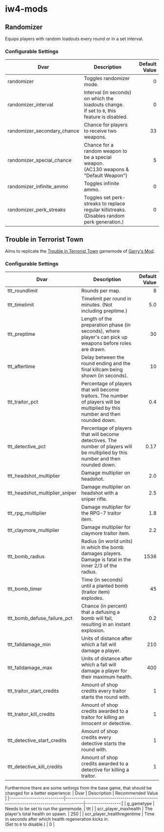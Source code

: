 # iw4-mods

## Randomizer
Equips players with random loadouts every round or in a set interval.

### Configurable Settings
| Dvar                        | Description                                                                                     | Default Value |
|-----------------------------|-------------------------------------------------------------------------------------------------|--------------:|
| randomizer                  | Toggles randomizer mode.                                                                        |             0 |
| randomizer_interval         | Interval (in seconds) on which the loadouts change.<br>If set to `0`, this feature is disabled. |             0 |
| randomizer_secondary_chance | Chance for players to receive two weapons.                                                      |            33 |
| randomizer_special_chance   | Chance for a random weapon to be a special weapon.<br>(AC130 weapons & "Default Weapon")        |             5 |
| randomizer_infinite_ammo    | Toggles infinite ammo.                                                                          |             0 |
| randomizer_perk_streaks     | Toggles set perk-streaks to replace regular killstreaks.<br>(Disables random perk generation.)  |             0 |

## Trouble in Terrorist Town
Aims to replicate the [Trouble in Terrorist Town](https://www.troubleinterroristtown.com/) gamemode of [Garry's Mod](https://store.steampowered.com/app/4000/Garrys_Mod/).

### Configurable Settings
| Dvar                           | Description                                                                                                                       | Default Value |
|--------------------------------|-----------------------------------------------------------------------------------------------------------------------------------|--------------:|
| ttt_roundlimit                 | Rounds per map.                                                                                                                   |             8 |
| ttt_timelimit                  | Timelimit per round in minutes. (Not including preptime.)                                                                         |           5.0 |
| ttt_preptime                   | Length of the preparation phase (in seconds), where player's can pick up weapons before roles are drawn.                          |            30 |
| ttt_aftertime                  | Delay between the round ending and the final killcam being shown (in seconds).                                                    |            10 |
| ttt_traitor_pct                | Percentage of players that will become traitors. The number of players will be multiplied by this number and then rounded down.   |           0.4 |
| ttt_detective_pct              | Percentage of players that will become detectives. The number of players will be multiplied by this number and then rounded down. |          0.17 |
| ttt_headshot_multiplier        | Damage multiplier on headshot.                                                                                                    |           2.0 |
| ttt_headshot_multiplier_sniper | Damage multiplier on headshot with a sniper rifle.                                                                                |           2.5 |
| ttt_rpg_multiplier             | Damage multiplier for the RPG-7 traitor item.                                                                                     |           1.8 |
| ttt_claymore_multiplier        | Damage multiplier for claymore traitor item.                                                                                      |           2.2 |
| ttt_bomb_radius                | Radius (in world units) in which the bomb damages players. Damage is fatal in the inner 2/3 of the radius.                        |          1536 |
| ttt_bomb_timer                 | Time (in seconds) until a planted bomb (traitor item) explodes.                                                                   |            45 |
| ttt_bomb_defuse_failure_pct    | Chance (in percent) that a defusing a bomb will fail, resulting in an instant explosion.                                          |           0.2 |
| ttt_falldamage_min             | Units of distance after which a fall will damage a player.                                                                        |           210 |
| ttt_falldamage_max             | Units of distance after which a fall will damage a player for their maximum health.                                               |           400 |
| ttt_traitor_start_credits      | Amount of shop credits every traitor starts the round with.                                                                       |             1 |
| ttt_traitor_kill_credits       | Amount of shop credits awarded to a traitor for killing an innocent or detective.                                                 |             1 |
| ttt_detective_start_credits    | Amount of shop credits every detective starts the round with.                                                                     |             1 |
| ttt_detective_kill_credits     | Amount of shop credits awarded to a detective for killing a traitor.                                                              |             1 |

Furthermore there are some settings from the base game, that should be changed for a better experience:
| Dvar                       | Description                                                                           | Recommended Value |
|----------------------------|---------------------------------------------------------------------------------------|------------------:|
| g_gametype                 | Needs to be set to run the gamemode.                                                  |               ttt |
| scr_player_maxhealth       | The player's total health on spawn.                                                   |               250 |
| scr_player_healthregentime | Time in seconds after which health regeneration kicks in.<br>(Set to `0` to disable.) |                 0 |
